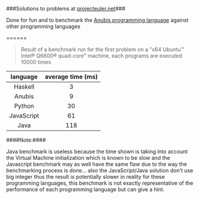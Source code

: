 ###Solutions to problems at [projecteuler.net](http://projecteuler.net)###

Done for fun and to benchmark the [Anubis programming language](http://fr.wikipedia.org/wiki/Anubis_%28langage%29) against other programming languages

======

>Result of a benchmark run for the first problem on a "x64 Ubuntu™ Intel® Q6600® quad-core" machine, each programs are executed 10000 times

|  language  	| average time (ms) 	|
|:----------:	|:-----------------:	|
|   Haskell  	|         3         	|
|   Anubis   	|         9         	|
|   Python   	|         30        	|
| JavaScript 	|         61        	|
|    Java    	|        118        	|

####Note:####

Java benchmark is useless because the time shown is taking into account the Virtual Machine initialization which is known to be slow and the Javascript benchmark may as well have the same flaw due to the way the benchmarking process is done... also the JavaScript/Java solution don't use big integer thus the result is potentially slower in reality for these programming languages, this benchmark is not exactly representative of the performance of each programming language but can give a hint.
